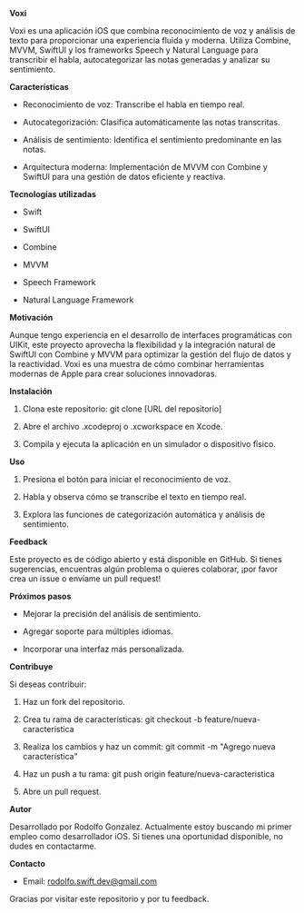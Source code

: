 **Voxi**

Voxi es una aplicación iOS que combina reconocimiento de voz y análisis de texto para proporcionar una experiencia fluida y moderna. Utiliza Combine, MVVM, SwiftUI y los frameworks Speech y Natural Language para transcribir el habla, autocategorizar las notas generadas y analizar su sentimiento.

**Características**

*   Reconocimiento de voz: Transcribe el habla en tiempo real.
    
*   Autocategorización: Clasifica automáticamente las notas transcritas.
    
*   Análisis de sentimiento: Identifica el sentimiento predominante en las notas.
    
*   Arquitectura moderna: Implementación de MVVM con Combine y SwiftUI para una gestión de datos eficiente y reactiva.
    

**Tecnologías utilizadas**

*   Swift
    
*   SwiftUI
    
*   Combine
    
*   MVVM
    
*   Speech Framework
    
*   Natural Language Framework
    

**Motivación**

Aunque tengo experiencia en el desarrollo de interfaces programáticas con UIKit, este proyecto aprovecha la flexibilidad y la integración natural de SwiftUI con Combine y MVVM para optimizar la gestión del flujo de datos y la reactividad. Voxi es una muestra de cómo combinar herramientas modernas de Apple para crear soluciones innovadoras.

**Instalación**

1.  Clona este repositorio: git clone \[URL del repositorio\]
    
2.  Abre el archivo .xcodeproj o .xcworkspace en Xcode.
    
3.  Compila y ejecuta la aplicación en un simulador o dispositivo físico.
    

**Uso**

1.  Presiona el botón para iniciar el reconocimiento de voz.
    
2.  Habla y observa cómo se transcribe el texto en tiempo real.
    
3.  Explora las funciones de categorización automática y análisis de sentimiento.
    

**Feedback**

Este proyecto es de código abierto y está disponible en GitHub. Si tienes sugerencias, encuentras algún problema o quieres colaborar, ¡por favor crea un issue o envíame un pull request!

**Próximos pasos**

*   Mejorar la precisión del análisis de sentimiento.
    
*   Agregar soporte para múltiples idiomas.
    
*   Incorporar una interfaz más personalizada.
    

**Contribuye**

Si deseas contribuir:

1.  Haz un fork del repositorio.
    
2.  Crea tu rama de características: git checkout -b feature/nueva-caracteristica
    
3.  Realiza los cambios y haz un commit: git commit -m "Agrego nueva característica"
    
4.  Haz un push a tu rama: git push origin feature/nueva-caracteristica
    
5.  Abre un pull request.
    

**Autor**

Desarrollado por Rodolfo Gonzalez. Actualmente estoy buscando mi primer empleo como desarrollador iOS. Si tienes una oportunidad disponible, no dudes en contactarme.

**Contacto**

*   Email: rodolfo.swift.dev@gmail.com
    

Gracias por visitar este repositorio y por tu feedback.
